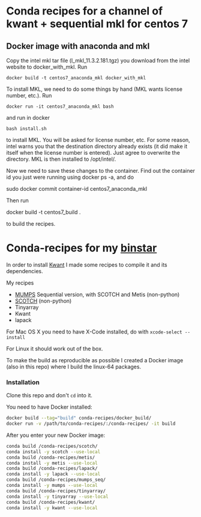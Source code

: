 # Conda recipes for a channel of kwant + sequential mkl for centos 7

## Docker image with anaconda and mkl

Copy the intel mkl tar file  (l_mkl_11.3.2.181.tgz) you download from the
intel website to docker_with_mkl. Run

    docker build -t centos7_anaconda_mkl docker_with_mkl

To install MKL, we need to do some things by hand (MKL wants license
number, etc.). Run

    docker run -it centos7_anaconda_mkl bash

and run in docker

    bash install.sh

to install MKL. You will be asked for license number, etc. For some reason,
intel warns you that the destination directory already exists (it did make it
itself when the license number is entered). Just agree to overwrite the
directory. MKL is then installed to /opt/intel/.

Now we need to save these changes to the container. Find out the container
id you just were running using docker ps -a, and do

   sudo docker commit container-id centos7_anaconda_mkl

Then run

   docker build -t centos7_build .

to build the recipes.

# Conda-recipes for my [binstar](http://binstar.org/basnijholt)

In order to install [Kwant](kwant-project.org/) I made some recipes to compile it and its dependencies.

My recipes
  - [MUMPS](mumps.enseeiht.fr) Sequential version, with SCOTCH and Metis (non-python)
  - [SCOTCH](https://www.labri.fr/perso/pelegrin/scotch/) (non-python)
  - Tinyarray
  - Kwant
  - lapack


For Mac OS X you need to have X-Code installed, do with `xcode-select --install`

For Linux it should work out of the box.



To make the build as reproducible as possible I created a Docker image (also in this repo) where I build the linux-64 packages.

### Installation
Clone this repo and don't `cd` into it.

You need to have Docker installed:

```sh
docker build --tag="build" conda-recipes/docker_build/
docker run -v /path/to/conda-recipes/:/conda-recipes/ -it build
```
After you enter your new Docker image:
```sh
conda build /conda-recipes/scotch/
conda install -y scotch --use-local
conda build /conda-recipes/metis/
conda install -y metis --use-local
conda build /conda-recipes/lapack/
conda install -y lapack --use-local
conda build /conda-recipes/mumps_seq/
conda install -y mumps --use-local
conda build /conda-recipes/tinyarray/
conda install -y tinyarray --use-local
conda build /conda-recipes/kwant/
conda install -y kwant --use-local
```
